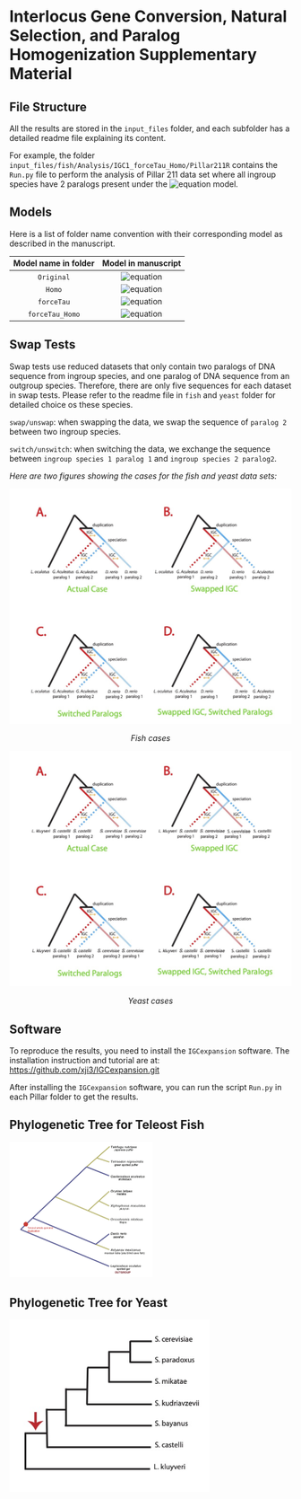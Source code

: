 # Interlocus Gene Conversion, Natural Selection, and Paralog Homogenization Supplementary Material

## File Structure

All the results are stored in the `input_files` folder, and each subfolder has a detailed readme file explaining its content.

For example, the folder `input_files/fish/Analysis/IGC1_forceTau_Homo/Pillar211R` contains the `Run.py` file to perform the analysis of Pillar 211 data set where all ingroup species have 2 paralogs present under the ![equation](https://latex.codecogs.com/svg.image?%5Comega_H/%5Comega_N-IGC) model.

## Models

Here is a list of folder name convention with their corresponding model as described in the manuscript.

|Model name in folder | Model in manuscript|
|:---------:|:----------:|
| `Original` | ![equation](https://latex.codecogs.com/svg.image?%5Comega&plus;IGC)|
| `Homo` | ![equation](https://latex.codecogs.com/svg.image?%5Comega_H/%5Comega_N&plus;IGC)|
| `forceTau` |![equation](https://latex.codecogs.com/svg.image?%5Comega-IGC)|
| `forceTau_Homo` | ![equation](https://latex.codecogs.com/svg.image?%5Comega_H/%5Comega_N-IGC)|

## Swap Tests

Swap tests use reduced datasets that only contain two paralogs of DNA sequence from ingroup species, and one paralog of DNA sequence from an outgroup species.  Therefore, there are only five sequences for each dataset in swap tests.  Please refer to the readme file in `fish` and `yeast` folder for detailed choice os these species. 

`swap/unswap`: when swapping the data, we swap the sequence of `paralog 2` between two ingroup species.

`switch/unswitch`: when switching the data, we exchange the sequence between `ingroup species 1 paralog 1` and `ingroup species 2 paralog2`.

*Here are two figures showing the cases for the fish and yeast data sets:*

<p>
    <img src="plots/4SwapSwitchCases.jpg" alt>
    <em><center>Fish cases</center></em>
</p>

<p>
    <img src="plots/4SwapSwitchCases_Yeast.jpg" alt>
    <em><center>Yeast cases</center></em>
</p>


## Software

To reproduce the results, you need to install the `IGCexpansion` software. The installation instruction and tutorial are at: <https://github.com/xji3/IGCexpansion.git>

After installing the `IGCexpansion` software, you can run the script `Run.py` in each Pillar folder to get the results.

## Phylogenetic Tree for Teleost Fish
<img src="./plots/Figure1.png" alt="fish-tree" style="zoom:25%;" />

## Phylogenetic Tree for Yeast
<img src="./plots/YeastTree.jpg" alt="fish-tree" style="zoom:75%;" />

